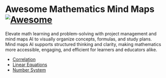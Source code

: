 # Awesome Mathematics Mind Maps [![Awesome](https://awesome.re/badge.svg)](https://github.com/sindresorhus/awesome)

Elevate math learning and problem-solving with project management and mind maps AI to visually organize concepts, formulas, and study plans. Mind maps AI supports structured thinking and clarity, making mathematics more accessible, engaging, and efficient for learners and educators alike.

- [Correlation](https://mindmapai.app/mind-map/correlation-a5003b49)
- [Linear Equations](https://mindmapai.app/mind-map/linear-equations-cfb4d9b6)
- [Number System](https://mindmapai.app/mind-map/number-system-ac1207c4)
